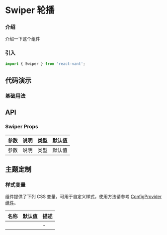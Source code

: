# Swiper 轮播

### 介绍

介绍一下这个组件

### 引入

```js
import { Swiper } from 'react-vant';
```

## 代码演示

### 基础用法

## API

### Swiper Props

| 参数 | 说明 | 类型 | 默认值 |
| ---- | ---- | ---- | ------ |
| 参数 | 说明 | 类型 | 默认值 |

## 主题定制

### 样式变量

组件提供了下列 CSS 变量，可用于自定义样式，使用方法请参考 [ConfigProvider 组件](#/zh-CN/config-provider)。

| 名称 | 默认值 | 描述 |
| ---- | ------ | ---- |
|      |        | -    |
